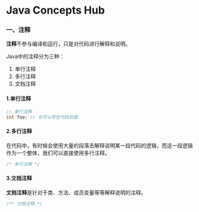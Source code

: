# Java Concepts Hub

### 一、注释

**注释**不参与编译和运行，只是对代码进行解释和说明。

Java中的注释分为三种：

1. 单行注释
2. 多行注释
3. 文档注释

#### 1.单行注释

```java
// 单行注释
int foo; // 也可以写在代码后面
```

#### 2.多行注释

在代码中，有时候会使用大量的段落去解释说明某一段代码的逻辑，而这一段逻辑作为一个整体，我们可以直接使用多行注释。

```java
/* 多行注释 */
```

#### 3.文档注释

**文档注释**是针对于类、方法、成员变量等等解释说明的注释。

```java
/** 文档注释 */
```
